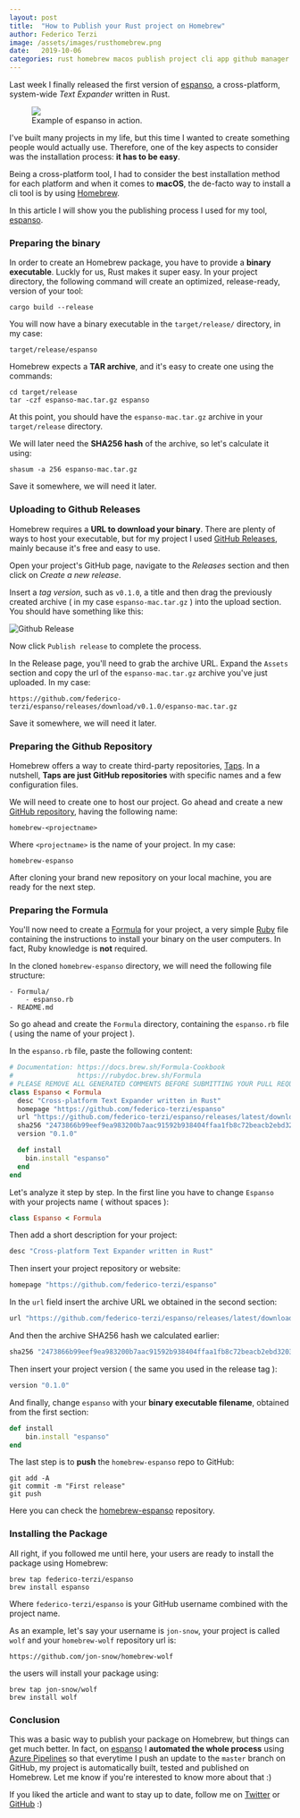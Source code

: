 ```yaml
---
layout: post
title:  "How to Publish your Rust project on Homebrew"
author: Federico Terzi
image: /assets/images/rusthomebrew.png
date:   2019-10-06
categories: rust homebrew macos publish project cli app github manager
---
```


Last week I finally released the first version of [espanso](https://espanso.org), a cross-platform, system-wide *Text Expander* written in Rust.

<figure>
  <img src="/assets/images/espanso.gif" />
  <figcaption>Example of espanso in action.</figcaption>
</figure>

I've built many projects in my life, but this time I wanted to create something people would actually use. Therefore, one of the key aspects to consider was the installation process: **it has to be easy**.

Being a cross-platform tool, I had to consider the best installation method for each platform and when it comes to **macOS**, the de-facto way to install a cli tool is by using [Homebrew](https://brew.sh/).

In this article I will show you the publishing process I used for my tool,  [espanso](https://espanso.org).

### Preparing the binary
In order to create an Homebrew package, you have to provide a **binary executable**. Luckly for us, Rust makes it super easy.  In your project directory, the following command will create an optimized, release-ready, version of your tool:

```
cargo build --release
```
You will now have a binary executable in the `target/release/` directory, in my case:

```
target/release/espanso
``` 

Homebrew expects a **TAR archive**, and it's easy to create one using the commands:

```
cd target/release
tar -czf espanso-mac.tar.gz espanso
```

At this point, you should have the `espanso-mac.tar.gz` archive in your `target/release` directory.

We will later need the **SHA256 hash** of the archive, so let's calculate it using:

```
shasum -a 256 espanso-mac.tar.gz
```

Save it somewhere, we will need it later.

### Uploading to Github Releases

Homebrew requires a **URL to download your binary**. There are plenty of ways to host your executable, but for my project I used [GitHub Releases](https://help.github.com/en/articles/creating-releases), mainly because it's free and easy to use.

Open your project's GitHub page, navigate to the *Releases* section and then click on *Create a new release*.

Insert a *tag version*, such as `v0.1.0`, a title and then drag the previously created archive ( in my case `espanso-mac.tar.gz` ) into the upload section. You should have something like this:

![Github Release](/assets/images/githubrelease.png)

Now click `Publish release`   to complete the process.

In the Release page, you'll need to grab the archive URL. Expand the `Assets` section and copy the url of the `espanso-mac.tar.gz` archive you've just uploaded. In my case:

```
https://github.com/federico-terzi/espanso/releases/download/v0.1.0/espanso-mac.tar.gz
```

Save it somewhere, we will need it later.

### Preparing the Github Repository

Homebrew offers a way to create third-party repositories, [Taps](https://docs.brew.sh/Taps).  In a nutshell, **Taps are just GitHub repositories** with specific names and a few configuration files. 

We will need to create one to host our project. Go ahead and create a new [GitHub repository](https://github.com/new), having the following name:
```
homebrew-<projectname>
```
Where `<projectname>` is the name of your project. In my case:

```
homebrew-espanso
```

After cloning your brand new repository on your local machine, you are ready for the next step.

### Preparing the Formula

You'll now need to create a  [Formula](https://docs.brew.sh/Formula-Cookbook) for your project, a very simple [Ruby](https://www.ruby-lang.org/en/) file containing the instructions to install your binary on the user computers. In fact, Ruby knowledge is **not** required.

In the cloned `homebrew-espanso` directory, we will need the following file structure:

```
- Formula/
	- espanso.rb
- README.md
```

So go ahead and create the `Formula` directory, containing the `espanso.rb` file ( using the name of your project ).

In the `espanso.rb` file, paste the following content:

```ruby
# Documentation: https://docs.brew.sh/Formula-Cookbook
#                https://rubydoc.brew.sh/Formula
# PLEASE REMOVE ALL GENERATED COMMENTS BEFORE SUBMITTING YOUR PULL REQUEST!
class Espanso < Formula
  desc "Cross-platform Text Expander written in Rust"
  homepage "https://github.com/federico-terzi/espanso"
  url "https://github.com/federico-terzi/espanso/releases/latest/download/espanso-mac.tar.gz"
  sha256 "2473866b99eef9ea983200b7aac91592b938404ffaa1fb8c72beacb2ebd3203a"
  version "0.1.0"

  def install
    bin.install "espanso"
  end
end
```

Let's analyze it step by step. In the first line you have to change `Espanso` with your projects name ( without spaces ):

```ruby
class Espanso < Formula
```

Then add a short description for your project:
```ruby
desc "Cross-platform Text Expander written in Rust"
```

Then insert your project repository or website:
```ruby
homepage "https://github.com/federico-terzi/espanso"
```

In the `url` field insert the archive URL we obtained in the second section:
```ruby
url "https://github.com/federico-terzi/espanso/releases/latest/download/espanso-mac.tar.gz"
```

And then the archive SHA256 hash we calculated earlier:
```ruby
sha256 "2473866b99eef9ea983200b7aac91592b938404ffaa1fb8c72beacb2ebd3203a"
```

Then insert your project version ( the same you used in the release tag ):
```ruby
version "0.1.0"
```

And finally, change `espanso` with your **binary executable filename**, obtained from the first section:
```ruby
def install
    bin.install "espanso"
end
```


The last step is to **push** the `homebrew-espanso` repo to GitHub:

```
git add -A
git commit -m "First release"
git push
```

Here you can check the [homebrew-espanso](https://github.com/federico-terzi/homebrew-espanso) repository.

### Installing the Package

All right, if you followed me until here, your users are ready to install the package using Homebrew:

```
brew tap federico-terzi/espanso
brew install espanso
```

Where `federico-terzi/espanso` is your GitHub username combined with the project name. 

As an example, let's say your username is `jon-snow`, your project is called `wolf` and your `homebrew-wolf` repository url is:

```
https://github.com/jon-snow/homebrew-wolf
```

the users will install your package using:

```
brew tap jon-snow/wolf
brew install wolf
```

### Conclusion
This was a basic way to publish your package on Homebrew, but things can get much better. In fact, on [espanso](https://espanso.org) I **automated the whole process** using [Azure Pipelines](https://azure.microsoft.com/en-us/services/devops/pipelines/) so that everytime I push an update to the `master` branch on GitHub, my project is automatically built, tested and published on Homebrew. Let me know if you're interested to know more about that :)

If you liked the article and want to stay up to date, follow me on [Twitter](https://twitter.com/terzi_federico) or [GitHub](https://github.com/federico-terzi) :)


